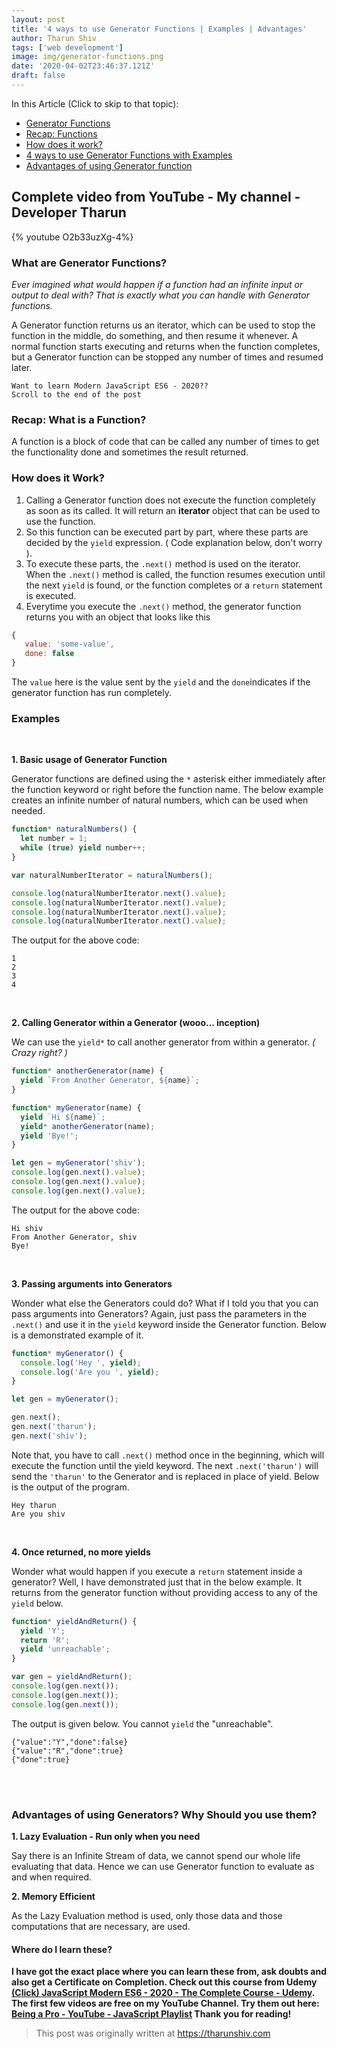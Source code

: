 ```yaml
---
layout: post
title: '4 ways to use Generator Functions | Examples | Advantages'
author: Tharun Shiv
tags: ['web development']
image: img/generator-functions.png
date: '2020-04-02T23:46:37.121Z'
draft: false
---
```


In this Article (Click to skip to that topic):

- [Generator Functions](#what-is-gf-now)
- [Recap: Functions](#function)
- [How does it work?](#how-it-works)
- [4 ways to use Generator Functions with Examples](#examples)
- [Advantages of using Generator function](#pros)

<h2> Complete video from YouTube - My channel - Developer Tharun </h2>

{% youtube O2b33uzXg-4%}

<h3 id='what-is-gf-now'> What are Generator Functions? </h3>

_Ever imagined what would happen if a function had an infinite input or output to deal with? That is exactly what you can handle with Generator functions._

A Generator function returns us an iterator, which can be used to stop the function in the middle, do something, and then resume it whenever. A normal function starts executing and returns when the function completes, but a Generator function can be stopped any number of times and resumed later.

    Want to learn Modern JavaScript ES6 - 2020??
    Scroll to the end of the post

<h3 id='function'>Recap: What is a Function? </h3>

A function is a block of code that can be called any number of times to get the functionality done and sometimes the result returned.

<h3 id='how-it-works'> How does it Work? </h3>

1. Calling a Generator function does not execute the function completely as soon as its called. It will return an **iterator** object that can be used to use the function.
2. So this function can be executed part by part, where these parts are decided by the `yield` expression. ( Code explanation below, don't worry ).
3. To execute these parts, the `.next()` method is used on the iterator. When the `.next()` method is called, the function resumes execution until the next `yield` is found, or the function completes or a `return` statement is executed.
4. Everytime you execute the `.next()` method, the generator function returns you with an object that looks like this

```javascript
{
   value: 'some-value',
   done: false
}
```

The `value` here is the value sent by the `yield` and the `done`indicates if the generator function has run completely.

<h3 id='examples'> Examples </h3>

<br/>

**1. Basic usage of Generator Function**

Generator functions are defined using the `*` asterisk either immediately after the function keyword or right before the function name. The below example creates an infinite number of natural numbers, which can be used when needed.

```javascript
function* naturalNumbers() {
  let number = 1;
  while (true) yield number++;
}

var naturalNumberIterator = naturalNumbers();

console.log(naturalNumberIterator.next().value);
console.log(naturalNumberIterator.next().value);
console.log(naturalNumberIterator.next().value);
console.log(naturalNumberIterator.next().value);
```

The output for the above code:

    1
    2
    3
    4

<br/>

**2. Calling Generator within a Generator (wooo... inception)**

We can use the `yield*` to call another generator from within a generator. _( Crazy right? )_

```javascript
function* anotherGenerator(name) {
  yield `From Another Generator, ${name}`;
}

function* myGenerator(name) {
  yield `Hi ${name}`;
  yield* anotherGenerator(name);
  yield 'Bye!';
}

let gen = myGenerator('shiv');
console.log(gen.next().value);
console.log(gen.next().value);
console.log(gen.next().value);
```

The output for the above code:

    Hi shiv
    From Another Generator, shiv
    Bye!

<br/>

**3. Passing arguments into Generators**

Wonder what else the Generators could do? What if I told you that you can pass arguments into Generators? Again, just pass the parameters in the `.next()` and use it in the `yield` keyword inside the Generator function. Below is a demonstrated example of it.

```javascript
function* myGenerator() {
  console.log('Hey ', yield);
  console.log('Are you ', yield);
}

let gen = myGenerator();

gen.next();
gen.next('tharun');
gen.next('shiv');
```

Note that, you have to call `.next()` method once in the beginning, which will execute the function until the yield keyword. The next `.next('tharun')` will send the `'tharun'` to the Generator and is replaced in place of yield. Below is the output of the program.

    Hey tharun
    Are you shiv

<br/>

**4. Once returned, no more yields**

Wonder what would happen if you execute a `return` statement inside a generator? Well, I have demonstrated just that in the below example. It returns from the generator function without providing access to any of the `yield` below.

```javascript
function* yieldAndReturn() {
  yield 'Y';
  return 'R';
  yield 'unreachable';
}

var gen = yieldAndReturn();
console.log(gen.next());
console.log(gen.next());
console.log(gen.next());
```

The output is given below. You cannot `yield` the "unreachable".

    {"value":"Y","done":false}
    {"value":"R","done":true}
    {"done":true}

<br/>
<br/>

<h3 id='pros'> Advantages of using Generators? Why Should you use them? </h3>

**1. Lazy Evaluation - Run only when you need**

Say there is an Infinite Stream of data, we cannot spend our whole life evaluating that data. Hence we can use Generator function to evaluate as and when required.

**2. Memory Efficient**

As the Lazy Evaluation method is used, only those data and those computations that are necessary, are used.

#### Where do I learn these?

**I have got the exact place where you can learn these from, ask doubts and also get a Certificate on Completion. Check out this course from Udemy <a href="https://www.udemy.com/course/javascript-tharunshiv/?referralCode=6326CE49CCF4074B11CE" target="_blank">(Click) JavaScript Modern ES6 - 2020 - The Complete Course - Udemy</a>. The first few videos are free on my YouTube Channel. Try them out here: <a href="https://www.youtube.com/playlist?list=PLQTwHWAmj18Y2dfj-8PkIogD9hrBzp4M9">Being a Pro - YouTube - JavaScript Playlist</a> Thank you for reading!**

> This post was originally written at https://tharunshiv.com
